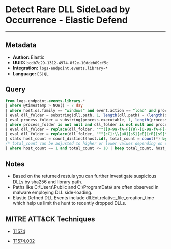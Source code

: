 # Detect Rare DLL SideLoad by Occurrence - Elastic Defend

---

## Metadata

- **Author:** Elastic
- **UUID:** `bcdb7c29-1312-4974-8f2e-10ddeb09cf5c`
- **Integration:** `logs-endpoint.events.library-*`
- **Language:** `ES|QL`

## Query

```sql
from logs-endpoint.events.library-*
| where @timestamp > NOW() - 7 day
| where host.os.family == "windows" and event.action == "load" and process.code_signature.status == "trusted" and dll.code_signature.status != "trusted" and dll.Ext.relative_file_creation_time <= 86400
| eval dll_folder = substring(dll.path, 1, length(dll.path) - (length(dll.name) + 1))
| eval process_folder = substring(process.executable, 1, length(process.executable) - (length(process.name) + 1))
| where process_folder is not null and dll_folder is not null and process_folder == dll_folder and process.name != dll.name
| eval dll_folder = replace(dll_folder, """([0-9a-fA-F]{8}-[0-9a-fA-F]{4}-[0-9a-fA-F]{4}-[0-9a-fA-F]{4}-[0-9a-fA-F]{12}|ns[a-z][A-Z0-9]{3,4}\.tmp|DX[A-Z0-9]{3,4}\.tmp|7z[A-Z0-9]{3,5}\.tmp|[0-9\.\-\_]{3,})""", ""), process_folder = replace(process_folder, """([0-9a-fA-F]{8}-[0-9a-fA-F]{4}-[0-9a-fA-F]{4}-[0-9a-fA-F]{4}-[0-9a-fA-F]{12}|ns[a-z][A-Z0-9]{3,4}\.tmp|DX[A-Z0-9]{3,4}\.tmp|7z[A-Z0-9]{3,5}\.tmp|[0-9\.\-\_]{3,})""", "")
| eval dll_folder = replace(dll_folder, """[cC]:\\[uU][sS][eE][rR][sS]\\[a-zA-Z0-9\.\-\_\$]+\\""", "C:\\\\users\\\\user\\\\"), process_folder = replace(process_folder, """[cC]:\\[uU][sS][eE][rR][sS]\\[a-zA-Z0-9\.\-\_\$]+\\""", "C:\\\\users\\\\user\\\\")
| stats host_count = count_distinct(host.id), total_count = count(*) by dll_folder, dll.name, process.name, dll.hash.sha256
/* total_count can be adjusted to higher or lower values depending on env */
| where host_count == 1 and total_count <= 10 | keep total_count, host_count, dll_folder, dll.name, process.name, dll.hash.sha256
```

## Notes

- Based on the returned restuls you can further investigate suspicious DLLs by sha256 and library path.
- Paths like C:\\Users\\Public and C:\\ProgramData\\ are often observed in malware employing DLL side-loading.
- Elastic Defned DLL Events include dll.Ext.relative_file_creation_time which help us limit the hunt to recently dropped DLLs.
## MITRE ATT&CK Techniques

- [T1574](https://attack.mitre.org/techniques//T1574)

- [T1574.002](https://attack.mitre.org/techniques//T1574/002)

